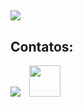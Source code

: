 ##
<div aling="center">
<img src="https://mir-s3-cdn-cf.behance.net/project_modules/fs/a619b567650011.5b4151793b57b.gif"/>
</div>

## Contatos:
<div>
<a href = "mailto:geraldomarcizio@gmail.com"><img src="https://img.shields.io/badge/Gmail-D14836?style=for-the-badge&logo=gmail&logoColor=white" target="_blank"></a>⠀
<a href ="https://api.whatsapp.com/send?phone=5519996014747"><img src="https://cdn-icons-png.flaticon.com/512/174/174879.png" width="50"></a>
</div>
